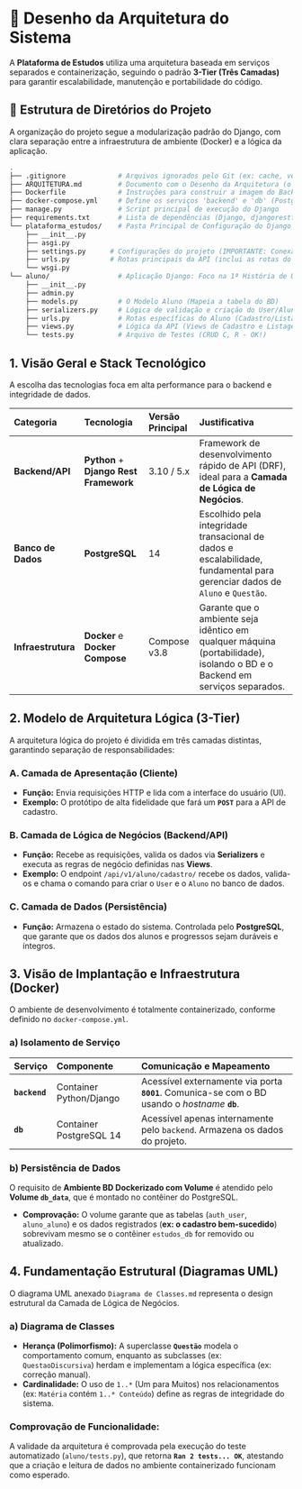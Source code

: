 # 📐 Desenho da Arquitetura do Sistema

A **Plataforma de Estudos** utiliza uma arquitetura baseada em serviços separados e containerização, seguindo o padrão **3-Tier (Três Camadas)** para garantir escalabilidade, manutenção e portabilidade do código.

## 📂 Estrutura de Diretórios do Projeto

A organização do projeto segue a modularização padrão do Django, com clara separação entre a infraestrutura de ambiente (Docker) e a lógica da aplicação.

```bash
.
├── .gitignore             # Arquivos ignorados pelo Git (ex: cache, venvs)
├── ARQUITETURA.md         # Documento com o Desenho da Arquitetura (o que montamos)
├── Dockerfile             # Instruções para construir a imagem do Backend (Python/Django)
├── docker-compose.yml     # Define os serviços 'backend' e 'db' (PostgreSQL com volume)
├── manage.py              # Script principal de execução do Django
├── requirements.txt       # Lista de dependências (Django, djangorestframework, psycopg2)
└── plataforma_estudos/    # Pasta Principal de Configuração do Django
    ├── __init__.py
    ├── asgi.py
    ├── settings.py      # Configurações do projeto (IMPORTANTE: Conexão PostgreSQL)
    ├── urls.py          # Rotas principais da API (inclui as rotas do app 'aluno')
    └── wsgi.py
└── aluno/                 # Aplicação Django: Foco na 1ª História de Usuário (Cadastro)
    ├── __init__.py
    ├── admin.py
    ├── models.py          # O Modelo Aluno (Mapeia a tabela do BD)
    ├── serializers.py     # Lógica de validação e criação do User/Aluno
    ├── urls.py            # Rotas específicas do Aluno (Cadastro/Listagem)
    ├── views.py           # Lógica da API (Views de Cadastro e Listagem)
    └── tests.py           # Arquivo de Testes (CRUD C, R - OK!)
```
## 1. Visão Geral e Stack Tecnológico

A escolha das tecnologias foca em alta performance para o backend e integridade de dados.

| Categoria | Tecnologia | Versão Principal | Justificativa |
| :--- | :--- | :--- | :--- |
| **Backend/API** | **Python** + **Django Rest Framework** | 3.10 / 5.x | Framework de desenvolvimento rápido de API (DRF), ideal para a **Camada de Lógica de Negócios**. |
| **Banco de Dados** | **PostgreSQL** | 14 | Escolhido pela integridade transacional de dados e escalabilidade, fundamental para gerenciar dados de `Aluno` e `Questão`. |
| **Infraestrutura** | **Docker** e **Docker Compose** | Compose v3.8 | Garante que o ambiente seja idêntico em qualquer máquina (portabilidade), isolando o BD e o Backend em serviços separados. |



## 2. Modelo de Arquitetura Lógica (3-Tier)

A arquitetura lógica do projeto é dividida em três camadas distintas, garantindo separação de responsabilidades:

### A. Camada de Apresentação (Cliente)
* **Função:** Envia requisições HTTP e lida com a interface do usuário (UI).
* **Exemplo:** O protótipo de alta fidelidade que fará um **`POST`** para a API de cadastro.

### B. Camada de Lógica de Negócios (Backend/API)
* **Função:** Recebe as requisições, valida os dados via **Serializers** e executa as regras de negócio definidas nas **Views**.
* **Exemplo:** O endpoint `/api/v1/aluno/cadastro/` recebe os dados, valida-os e chama o comando para criar o `User` e o `Aluno` no banco de dados.

### C. Camada de Dados (Persistência)
* **Função:** Armazena o estado do sistema. Controlada pelo **PostgreSQL**, que garante que os dados dos alunos e progressos sejam duráveis e íntegros.


## 3. Visão de Implantação e Infraestrutura (Docker)

O ambiente de desenvolvimento é totalmente containerizado, conforme definido no `docker-compose.yml`.

### a) Isolamento de Serviço

| Serviço | Componente | Comunicação e Mapeamento |
| :--- | :--- | :--- |
| **`backend`** | Container Python/Django | Acessível externamente via porta **`8001`**. Comunica-se com o BD usando o *hostname* **`db`**. |
| **`db`** | Container PostgreSQL 14 | Acessível apenas internamente pelo `backend`. Armazena os dados do projeto. |

### b) Persistência de Dados
O requisito de **Ambiente BD Dockerizado com Volume** é atendido pelo **Volume `db_data`**, que é montado no contêiner do PostgreSQL.

* **Comprovação:** O volume garante que as tabelas (`auth_user`, `aluno_aluno`) e os dados registrados (**ex: o cadastro bem-sucedido**) sobrevivam mesmo se o contêiner `estudos_db` for removido ou atualizado.


## 4. Fundamentação Estrutural (Diagramas UML)

O diagrama UML anexado `Diagrama de Classes.md` representa o design estrutural da Camada de Lógica de Negócios.

### a) Diagrama de Classes
* **Herança (Polimorfismo):** A superclasse **`Questão`** modela o comportamento comum, enquanto as subclasses (ex: `QuestaoDiscursiva`) herdam e implementam a lógica específica (ex: correção manual).
* **Cardinalidade:** O uso de `1..*` (Um para Muitos) nos relacionamentos (ex: `Matéria` contém `1..* Conteúdo`) define as regras de integridade do sistema.


### **Comprovação de Funcionalidade:**
A validade da arquitetura é comprovada pela execução do teste automatizado (`aluno/tests.py`), que retorna **`Ran 2 tests... OK`**, atestando que a criação e leitura de dados no ambiente containerizado funcionam como esperado.